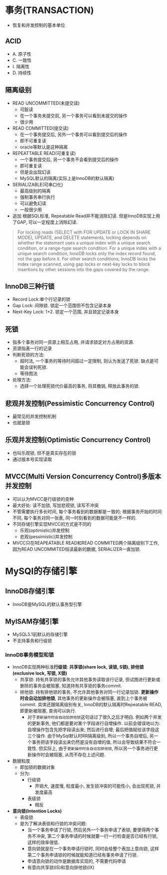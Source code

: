 # 事务(TRANSACTION)
- 恢复和并发控制的基本单位

## ACID
- A. 原子性
- C. 一致性
- I. 隔离性
- D. 持续性

## 隔离级别

- READ UNCOMMITTED(未提交读)
    - 可脏读
    - 在一个事务未提交前, 另一个事务可以看到未提交的操作
    - 很少用
- READ COMMITTED(提交读)
    - 在一个事务提交后, 另外一个事务可以看到提交后的操作
    - 即不可重复读
    - oracle等默认是这种隔离
- REPEATTABLE READ(可重复读)
    - 一个事务提交后, 另一个事务不会看到提交后的操作
    - 即可重复读
    - 但是会出现幻读
    - MySQL默认的隔离(实际上是InnoDB的默认隔离)
- SERIALIZABLE(可串口化)
    - 最高级别的隔离
    - 强制事务串行执行
    - 可以避免幻读
    - 一般很少用
- 追加
根据SQL标准, Repeatable Read并不能消除幻读. 但是InnoDB实现上用了GAP, 可以一定程度上消除幻读.

>For locking reads (SELECT with FOR UPDATE or LOCK IN SHARE MODE), UPDATE, and DELETE statements, locking depends on whether the statement uses a unique index with a unique search condition, or a range-type search condition. For a unique index with a unique search condition, InnoDB locks only the index record found, not the gap before it. For other search conditions, InnoDB locks the index range scanned, using gap locks or next-key locks to block insertions by other sessions into the gaps covered by the range.

## InnoDB三种行锁
- Record Lock:单个行记录的锁
- Gap Lock: 间隙锁. 锁定一个范围但不包含记录本身
- Next-Key Lock: 1+2. 锁定一个范围, 并且锁定记录本身

## 死锁
- 指多个事务对同一资源上相互占用, 并请求锁定对方占用的资源.
- 资源指表一行的记录
- 判断死锁的方法:
    - 超时法, 一个事务的等待时间超过一定限制, 则认为发送了死锁. 缺点是可能会误判死锁.
    - 等待图法
- 处理方法:
    - 选择一个处理死锁代价最高的事务, 将其撤销, 释放此事务的锁.

## 悲观并发控制(Pessimistic Concurrency Control)
- 最常见的并发控制机制
- 也就是锁

## 乐观并发控制(Optimistic Concurrency Control)
- 也叫乐观锁, 但不是真实存在的锁
- 通过版本号实现读取

## MVCC(Multi Version Concurrency Control)多版本并发控制
- 可以认为MVCC是行级锁的变种
- 最大好处: 读不加锁, 写加悲观锁, 读写不冲突
- 不管需要执行多长时间, 每个事务看到的数据都是一致的; 根据事务开始的时间不同, 每个事务对同一张表, 同一时刻看到的数据可能是不一样的.
- 不同存储引擎实现MVCC的方式是不同的
    - 乐观(optimistic)并发控制
    - 悲观(pessimistic)并发控制
- MVCC只在REAPEATABLE READ和READ COMMITED两个隔离级别下工作, 因为READ UNCOMMITED恒读最新的数据, SERIALIZER一直加锁.

# MySQl的存储引擎

## InnoDB存储引擎
- InnoDB是MySQL的默认事务型引擎

## MyISAM存储引擎
- MySQL5.1前默认的存储引擎
- 不支持事务和行级锁

### InnoDB事务模型和锁
- InnoDB实现两种标准**行级锁**: **共享锁(share lock, 读锁, S锁), 排他锁(exclusive lock, 写锁, X锁)**
    - 共享锁: 持有共享锁的事务允许其他事务读取该行记录, 但试图进行更新或删除的事务会被阻塞, 知道持有共享锁的事务commit. 
    - 排他锁: 持有排他锁的事务, 不允许其他事务对同一行记录加锁. **更新操作时会自动加排他锁**, 其他事务的更新操作会被阻塞, 直到上个事务被commit. 具体还跟隔离级别有关, InnoDB的默认隔离时Repeatable READ, 即更新被阻塞, 查询可以执行.
        - 对于```更新操作时会自动加排他锁```这句话过了很久之后才明白. 例如两个并发的更新事务, 他们都是要对某个字段进行自增操作. 以前会错误地以为: 自增操作包含先把字段读出来; 然后进行自增; 最后把值赋给该字段这三个操作. 由于MySql默认时RR隔离级别, 所以一个事务自增后, 另一个事务把该字段读出来仍然是没有自增的值, 所以会导致结果不符合一致性. 但实际上, 由于```更新操作时会自动加排他锁```, 所以另一个事务进行更新操作时会被阻塞, 从而不存在上述问题.
- 数据粒度
    - 即加锁的数据对象
    - 分为:
        - 行级锁
            - 开销大, 速度慢, 粒度最小, 发生锁冲突的可能性小, 会出现死锁, 并发度最高
        - 表级锁
            - 相反
- **意向锁(Intention Locks)**
    - 表级锁
    - 是为了解决表锁和行锁的冲突问题:
        - 当一个事务申请了行锁, 然后另外一个事务申请了表锁, 要使得两个事务不冲突, 第二个事务申请的时候就要一行一行检查是否已经有行锁, 这样的效率很低.
        - 意向锁就是在一个事务申请行锁时, 同时会给整个表加上意向锁, 这样第二个事务申请锁的时候就能知道已经有事务申请了行锁.
        - 申请意向锁的动作是数据库实现的, 不需要代码申请
        - 有意向共享锁(IS)和意向排他锁(IX)